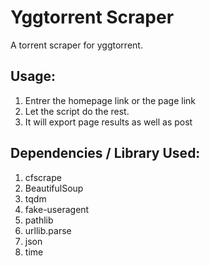 # Yggtorrent Scraper

A torrent scraper for yggtorrent.

## Usage:
1. Entrer the homepage link or the page link
2. Let the script do the rest.
3. It will export page results as well as post

## Dependencies / Library Used:
1. cfscrape
2. BeautifulSoup
3. tqdm
4. fake-useragent
5. pathlib
6. urllib.parse
7. json
8. time

